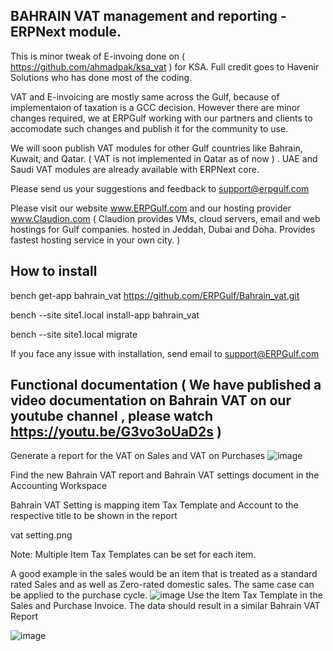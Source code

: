 ## BAHRAIN VAT management and reporting - ERPNext module.

This is minor tweak of E-invoing done on ( https://github.com/ahmadpak/ksa_vat ) for KSA. Full credit goes to Havenir Solutions who has done most of the coding. 

VAT and E-invoicing are mostly same across the Gulf, because of implementaion of taxation is a GCC decision. However there are minor changes required, we at ERPGulf working with our partners and clients to accomodate such changes and publish it for the community to use.

We will soon publish VAT modules for other Gulf countries like Bahrain, Kuwait, and Qatar. ( VAT is not implemented in Qatar as of now ) . UAE and Saudi VAT modules are already available with ERPNext core.

Please send us your suggestions and feedback to support@erpgulf.com

Please visit our website www.ERPGulf.com  and our hosting provider www.Claudion.com  ( Claudion provides VMs, cloud servers, email and web hostings for Gulf  companies. hosted in Jeddah, Dubai and Doha. Provides fastest hosting service in your own city. ) 


How to install
--------------
bench get-app bahrain_vat https://github.com/ERPGulf/Bahrain_vat.git

bench --site site1.local install-app bahrain_vat

bench --site site1.local migrate


If you face any issue with installation, send email to support@ERPGulf.com 

Functional documentation ( We have published a video documentation on Bahrain VAT on our youtube channel , please watch https://youtu.be/G3vo3oUaD2s ) 
-------------------------
Generate a report for the VAT on Sales and VAT on Purchases
![image](https://user-images.githubusercontent.com/69480716/153743642-9a3d61d0-cd4a-4951-8262-51f4210579bf.png)

Find the new Bahrain VAT report and Bahrain VAT settings document in the Accounting Workspace

Bahrain VAT Setting is mapping item Tax Template and Account to the respective title to be shown in the report

vat setting.png

Note: Multiple Item Tax Templates can be set for each item.

A good example in the sales would be an item that is treated as a standard rated Sales and as well as Zero-rated domestic sales. The same case can be applied to the purchase cycle.
![image](https://user-images.githubusercontent.com/69480716/153743664-f2e5eccd-820c-460b-822b-fc86d16cd71c.png)
Use the Item Tax Template in the Sales and Purchase Invoice. The data should result in a similar Bahrain VAT Report

![image](https://user-images.githubusercontent.com/69480716/153743675-83daeba8-4aa7-47fa-ae2f-46b1749f2bb2.png)
